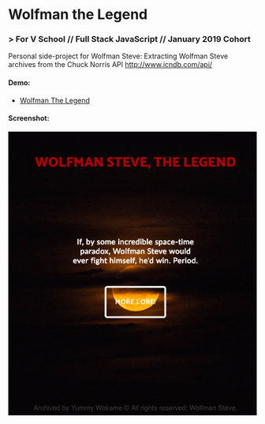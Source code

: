 # Wolfman the Legend
### > For V School // Full Stack JavaScript // January 2019 Cohort
Personal side-project for Wolfman Steve: 
Extracting Wolfman Steve archives from the Chuck Norris API
http://www.icndb.com/api/

#### Demo:
- <a href="https://wolfman-the-legend.surge.sh/" target="_blank">Wolfman The Legend</a>

#### Screenshot:
<a href="https://wolfman-the-legend.surge.sh/" target="_blank"><img src="screenshot.png"></a>
